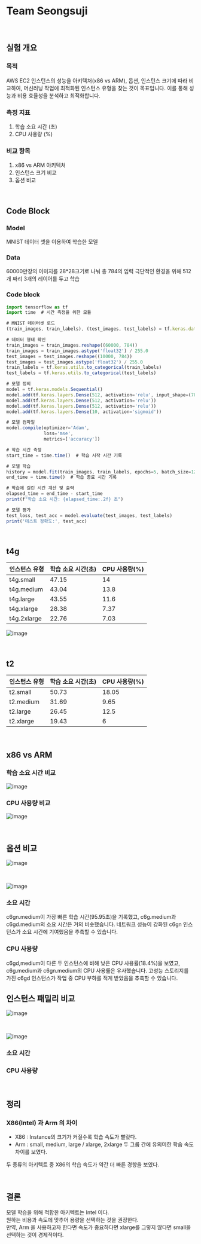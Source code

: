 # Team Seongsuji
<br>

## 실험 개요
### 목적
AWS EC2 인스턴스의 성능을 아키텍처(x86 vs ARM), 옵션, 인스턴스 크기에 따라 비교하여, 
머신러닝 작업에 최적화된 인스턴스 유형을 찾는 것이 목표입니다. 
이를 통해 성능과 비용 효율성을 분석하고 최적화합니다.

### 측정 지표
1. 학습 소요 시간 (초)
2. CPU 사용량 (%)

### 비교 항목
1.	x86 vs ARM 아키텍처
2.	인스턴스 크기 비교
3.	옵션 비교

<br>

## Code Block   
### Model
MNIST 데이터 셋을 이용하여 학습한 모델

### Data
60000만장의 이미지를 28*28크기로 나눠 총 784의 입력
극단적인 환경을 위해 512개 짜리 3개의 레이어를 두고 학습

### Code block
```js
import tensorflow as tf
import time  # 시간 측정을 위한 모듈

# MNIST 데이터셋 로드
(train_images, train_labels), (test_images, test_labels) = tf.keras.datasets.mnist.load_data()

# 데이터 형태 확인
train_images = train_images.reshape((60000, 784))
train_images = train_images.astype('float32') / 255.0
test_images = test_images.reshape((10000, 784))
test_images = test_images.astype('float32') / 255.0
train_labels = tf.keras.utils.to_categorical(train_labels)
test_labels = tf.keras.utils.to_categorical(test_labels)

# 모델 정의
model = tf.keras.models.Sequential()
model.add(tf.keras.layers.Dense(512, activation='relu', input_shape=(784,)))
model.add(tf.keras.layers.Dense(512, activation='relu'))
model.add(tf.keras.layers.Dense(512, activation='relu'))
model.add(tf.keras.layers.Dense(10, activation='sigmoid'))

# 모델 컴파일
model.compile(optimizer='Adam',
              loss='mse',
              metrics=['accuracy'])

# 학습 시간 측정
start_time = time.time()  # 학습 시작 시간 기록

# 모델 학습
history = model.fit(train_images, train_labels, epochs=5, batch_size=128)
end_time = time.time()  # 학습 종료 시간 기록

# 학습에 걸린 시간 계산 및 출력
elapsed_time = end_time - start_time
print(f"학습 소요 시간: {elapsed_time:.2f} 초")

# 모델 평가
test_loss, test_acc = model.evaluate(test_images, test_labels)
print('테스트 정확도:', test_acc)

```

<br> 

## t4g

| 인스턴스 유형 | 학습 소요 시간(초) | CPU 사용량(%) | 
| --- | --- | --- | 
| t4g.small | 47.15 | 14 |
| t4g.medium | 43.04 | 13.8 |
| t4g.large | 43.55 | 11.6 |
| t4g.xlarge | 28.38 | 7.37 |
| t4g.2xlarge | 22.76 | 7.03 |

![image](https://github.com/user-attachments/assets/e7538808-4e69-436b-a00c-59af9cb84e2b)

<br>

## t2

| 인스턴스 유형 | 학습 소요 시간(초) | CPU 사용량(%) | 
| --- | --- | --- | 
| t2.small | 50.73 | 18.05 |
| t2.medium | 31.69 | 9.65 |
| t2.large | 26.45 | 12.5 |
| t2.xlarge | 19.43 | 6 |
<br>


## x86 vs ARM   

### 학습 소요 시간 비교
![image](https://github.com/user-attachments/assets/09adf936-3a83-4993-97cb-09bbf42ec64d)

### CPU 사용량 비교
![image](https://github.com/user-attachments/assets/1bba891f-0061-4193-8932-8b6accc7bb6f)



<br> 

## 옵션 비교
![image](https://github.com/user-attachments/assets/a145c923-852f-467f-9ebe-46f9571c4286)

<br>

![image](https://github.com/user-attachments/assets/fc5cefbf-a037-4f1b-8055-46aacc974f14)
### 소요 시간
c6gn.medium이 가장 빠른 학습 시간(95.95초)을 기록했고, c6g.medium과 c6gd.medium의 소요 시간은 거의 비슷했습니다.
네트워크 성능이 강화된 c6gn 인스턴스가 소요 시간에 기여했음을 추측할 수 있습니다.
### CPU 사용량 
c6gd,medium이 다른 두 인스턴스에 비해 낮은 CPU 사용률(18.4%)을 보였고, c6g.medium과 c6gn.medium의 CPU 사용률은 유사했습니다.
고성능 스토리지를 가진 c6gd 인스턴스가 작업 중 CPU 부하를 적게 받았음을 추측할 수 있습니다.
<br>

## 인스턴스 패밀리 비교
![image](https://github.com/user-attachments/assets/7766d46a-32c6-49e9-ba67-cdeed5d1aade)

<br>

![image](https://github.com/user-attachments/assets/633ec5a1-81d5-4861-a185-1b3ed064838f)

### 소요 시간

### CPU 사용량 

<br>

## 정리
### X86(Intel) 과 Arm 의 차이
- X86 : Instance의 크기가 커질수록 학습 속도가 빨랐다. <br>
- Arm : small, medium, large / xlarge, 2xlarge 두 그룹 간에 유의미한 학습 속도 차이를 보였다. <br>

두 종류의 아키텍트 중 X86의 학습 속도가 약간 더 빠른 경향을 보였다.

<br>

## 결론
모델 학습을 위해 적합한 아키텍트는 Intel 이다. <br>
원하는 비용과 속도에 맞추어 용량을 선택하는 것을 권장한다. <br>
만약, Arm 을 사용하고자 한다면 속도가 중요하다면 xlarge를 그렇지 않다면 small을 선택하는 것이 경제적이다.

